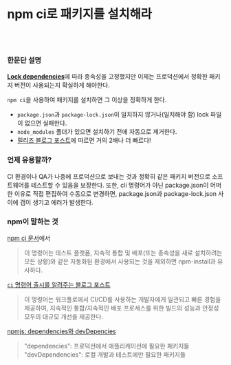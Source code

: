 # npm ci로 패키지를 설치해라

<br/><br/>

### 한문단 설명

[**Lock dependencies**](/sections/production/lockdependencies.md)에 따라 종속성을 고정했지만 이제는 프로덕션에서 정확한 패키지 버전이 사용되는지 확실하게 해야한다.

`npm ci`을 사용하여 패키지를 설치하면 그 이상을 정확하게 한다.
* `package.json`과 `package-lock.json`이 일치하지 않거나(일치해야 함) lock 파일이 없으면 실패한다. 
* `node_modules` 폴더가 있으면 설치하기 전에 자동으로 제거한다.
* [릴리즈 블로그 포스트](https://blog.npmjs.org/post/171556855892/introducing-npm-ci-for-faster-more-reliable)에 따르면 거의 2배나 더 빠르다!

### 언제 유용할까?
CI 환경이나 QA가 나중에 프로덕션으로 보내는 것과 정확히 같은 패키지 버전으로 소프트웨어를 테스트할 수 있음을 보장한다. 또한, cli 명령어가 아닌 package.json이 어떠한 이유로 직접 편집하여 수동으로 변경하면, package.json과 package-lock.json 사이에 갭이 생기고 에러가 발생한다.

### npm이 말하는 것

[npm ci 문서](https://docs.npmjs.com/cli/ci.html)에서
> 이 명령어는 테스트 플랫폼, 지속적 통합 및 배포(또는 종속성을 새로 설치하려는 모든 상황)와 같은 자동화된 환경에서 사용되는 것을 제외하면 npm-install과 유사하다.

[`ci` 명령어 출시를 알려주는 블로그 포스트](https://blog.npmjs.org/post/171556855892/introducing-npm-ci-for-faster-more-reliable)
> 이 명령어는 워크플로에서 CI/CD를 사용하는 개발자에게 일관되고 빠른 경험을 제공하여, 지속적인 통합/지속적인 배포 프로세스를 위한 빌드의 성능과 안정성 모두의 대규모 개선을 제공한다.

[npmjs: dependencies와 devDepencies](https://docs.npmjs.com/specifying-dependencies-and-devdependencies-in-a-package-json-file)
>    "dependencies": 프로덕션에서 애플리케이션에 필요한 패키지들
>    "devDependencies": 로컬 개발과 테스트에만 필요한 패키지들

<br/><br/>
